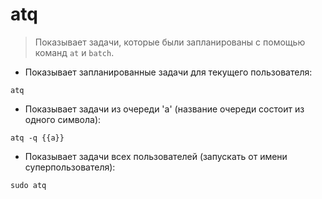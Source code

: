 # atq

> Показывает задачи, которые были запланированы с помощью команд `at` и `batch`.

- Показывает запланированные задачи для текущего пользователя:

`atq`

- Показывает задачи из очереди 'a' (название очереди состоит из одного символа):

`atq -q {{a}}`

- Показывает задачи всех пользователей (запускать от имени суперпользователя):

`sudo atq`
